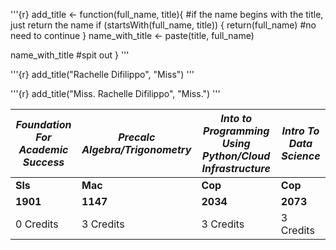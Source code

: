 '''{r}
add_title <- function(full_name, title){
  #if the name begins with the title, just return the name
  if (startsWith(full_name, title)) {
    return(full_name) #no need to continue
  }
  name_with_title <- paste(title, full_name)
  
  name_with_title #spit out
}
'''

'''{r}
add_title("Rachelle Difilippo", "Miss")
'''

'''{r}
add_title("Miss. Rachelle Difilippo", "Miss.")
'''

|*Foundation For Academic Success*|*Precalc Algebra/Trigonometry*|*Into to Programming Using Python/Cloud Infrastructure*|*Intro To Data Science*|  
|------|------|------|------|                                                              
|**Sls**|**Mac**|**Cop**|**Cop**|     
|**1901**|**1147**|**2034**|**2073**|     
|0 Credits|3 Credits|3 Credits|3 Credits|  
